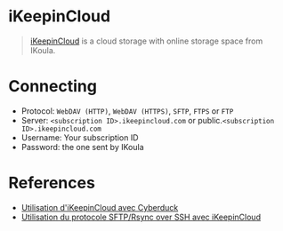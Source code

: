 iKeepinCloud
====

> [iKeepinCloud](https://www.ikoula.com/en/ikeepincloud) is a cloud storage with online storage space from IKoula.

# Connecting

- Protocol: `WebDAV (HTTP)`, `WebDAV (HTTPS)`, `SFTP`, `FTPS` or `FTP`
- Server: `<subscription ID>.ikeepincloud.com` or public.`<subscription ID>.ikeepincloud.com`
- Username: Your subscription ID
- Password: the one sent by IKoula

# References

- [Utilisation d'iKeepinCloud avec Cyberduck](https://support.ikoula.com/index-1-2-214-2448-ikeepincloud-ikic-stockage-cloud-mac-cyberduck.html)
- [Utilisation du protocole SFTP/Rsync over SSH avec iKeepinCloud](https://support.ikoula.com/index-1-2-217-2458-ikeepincloud-ikic-stockage-cloud-protocole-sftp-rsync-over-ssh-bitkinex-filezilla-cyberduck-fireftp.html)